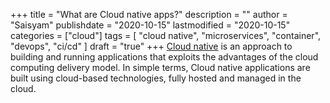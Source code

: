 +++
title = "What are Cloud native apps?"
description = ""
author = "Saisyam"
publishdate = "2020-10-15"
lastmodified = "2020-10-15"
categories = ["cloud"]
tags = [
    "cloud native",
    "microservices",
    "container",
    "devops",
    "ci/cd"
]
draft = "true"
+++
[Cloud native](https://tanzu.vmware.com/cloud-native) is an approach to building and running applications that exploits the advantages of the cloud computing delivery model. In simple terms, Cloud native applications are built using cloud-based technologies, fully hosted and managed in the cloud.